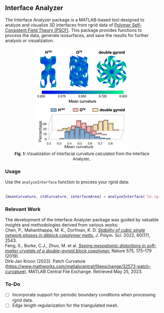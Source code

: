 ## Interface Analyzer

The Interface Analyzer package is a MATLAB-based tool designed to analyze and visualize 3D interfaces from rgrid data of [Polymer Self-Consistent Field Theory  (PSCF)]((https://github.com/dmorse/pscfpp)). This package provides functions to process the data, generate isosurfaces, and save the results for further analysis or visualization.

<p align="center">
<img src="docs/figs/curvature.png" alt="curvature" width="300"/><br>
<font size="-1"><b>Fig. 1:</b> Visualization of interfacial curvature calculated from the Interface Analyzer,.</font>
</p>

### Usage

Use the `analyzeInterface` function to process your rgrid data:

```matlab

[meanCurvature, stdCurvature, interfaceArea] = analyzeInterface('SG.rgrid', 'imds_face', 'imds_coord', 'imds_curv', 'imds_gauss')

```
### Relevant Work

The development of the Interface Analyzer package was guided by valuable insights and methodologies derived from various works:\
Chen, P., Mahanthappa, M. K., Dorfman, K. D.  [_Stability of cubic single network phases in diblock copolymer melts._](https://doi.org/10.1002/pol.20220318) J. Polym. Sci. 2022, 60(17), 2543. \
Feng, X., Burke, C.J., Zhuo, M. et al. [_Seeing mesoatomic distortions in soft-matter crystals of a double-gyroid block copolymer._](https://doi.org/10.1038/s41586-019-1706-1) Nature 575, 175–179 (2019). \
Dirk-Jan Kroon (2023). Patch Curvature (https://www.mathworks.com/matlabcentral/fileexchange/32573-patch-curvature), MATLAB Central File Exchange. Retrieved May 25, 2023.

### To-Do

- [ ] Incorporate support for periodic boundary conditions when processing rgrid data.
- [ ] Edge length regularization for the triangulated mesh.